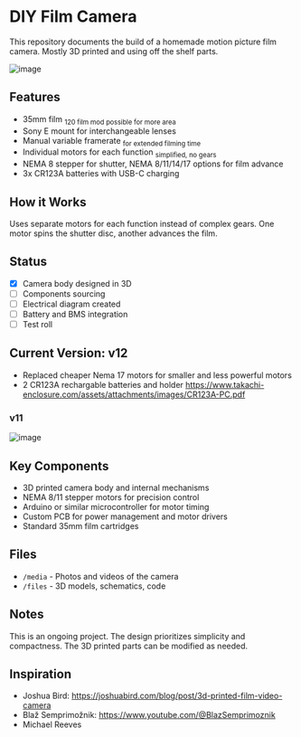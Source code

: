 # DIY Film Camera

This repository documents the build of a homemade motion picture film camera. Mostly 3D printed and using off the shelf parts.

![image](files/v12/v12.gif)

## Features

- 35mm film 
<sub>120 film mod possible for more area</sub>
- Sony E mount for interchangeable lenses
- Manual variable framerate <sub>for extended filming time</sub>
- Individual motors for each function <sub>simplified, no gears</sub>
- NEMA 8 stepper for shutter, NEMA 8/11/14/17 options for film advance
- 3x CR123A batteries with USB-C charging

## How it Works

Uses separate motors for each function instead of complex gears. One motor spins the shutter disc, another advances the film.

## Status

- [x] Camera body designed in 3D  
- [ ] Components sourcing  
- [ ] Electrical diagram created  
- [ ] Battery and BMS integration  
- [ ] Test roll

## Current Version: v12 

- Replaced cheaper Nema 17 motors for smaller and less powerful motors
- 2 CR123A rechargable batteries and holder https://www.takachi-enclosure.com/assets/attachments/images/CR123A-PC.pdf

### v11

![image](media/v11.gif)

## Key Components

- 3D printed camera body and internal mechanisms
- NEMA 8/11 stepper motors for precision control
- Arduino or similar microcontroller for motor timing
- Custom PCB for power management and motor drivers
- Standard 35mm film cartridges

## Files

- `/media` - Photos and videos of the camera
- `/files` - 3D models, schematics, code

## Notes

This is an ongoing project. The design prioritizes simplicity and compactness. The 3D printed parts can be modified as needed.

## Inspiration

- Joshua Bird: https://joshuabird.com/blog/post/3d-printed-film-video-camera
- Blaž Semprimožnik: https://www.youtube.com/@BlazSemprimoznik
- Michael Reeves